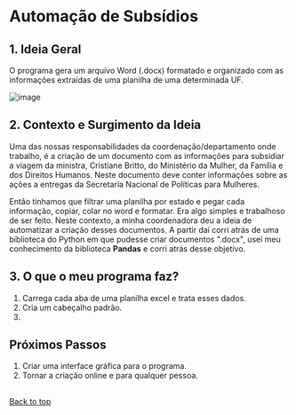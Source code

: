 # Automação de Subsídios

## 1. Ideia Geral

O programa gera um arquivo Word (.docx) formatado e organizado com as informações extraídas de uma planilha de uma determinada UF.

![image](https://user-images.githubusercontent.com/97196457/179800622-5fc2d2fb-b05d-41a5-bbb9-c2b4bb24b4ee.png)

## 2. Contexto e Surgimento da Ideia

Uma das nossas responsabilidades da coordenação/departamento onde trabalho, é a criação de um documento com as informações para subsidiar a viagem da ministra, Cristiane Britto, do Ministério da Mulher, da Família e dos Direitos Humanos. Neste documento deve conter informações sobre as ações a entregas da Secretaria Nacional de Políticas para Mulheres. 

Então tinhamos que filtrar uma planilha por estado e pegar cada informação, copiar, colar no word e formatar. Era algo simples e trabalhoso de ser feito. Neste contexto, a minha coordenadora deu a ideia de automatizar a criação desses documentos. A partir daí corri atrás de uma biblioteca do Python em que pudesse criar documentos ".docx", usei meu conhecimento da biblioteca **Pandas** e corri atrás desse objetivo.

## 3. O que o meu programa faz?
1. Carrega cada aba de uma planilha excel e trata esses dados.
2. Cria um cabeçalho padrão.
3. 


## Próximos Passos

1. Criar uma interface gráfica para o programa.
2. Tornar a criação online e para qualquer pessoa.


##

<a href="#top">Back to top</a>
